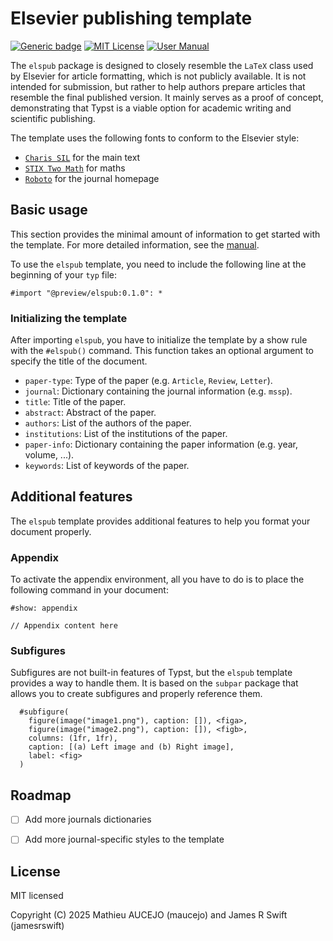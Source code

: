 # Elsevier publishing template

[![Generic badge](https://img.shields.io/badge/Version-0.2.0-cornflowerblue.svg)]()
[![MIT License](https://img.shields.io/badge/License-MIT-forestgreen)](https://github.com/maucejo/elsearticle/blob/main/LICENSE)
[![User Manual](https://img.shields.io/badge/doc-.pdf-mediumpurple)](https://github.com/maucejo/elspub/blob/main/docs/manual.pdf)

The `elspub` package is designed to closely resemble the `LaTeX` class used by Elsevier for article formatting, which is not publicly available. It is not intended for submission, but rather to help authors prepare articles that resemble the final published version. It mainly serves as a proof of concept, demonstrating that Typst is a viable option for academic writing and scientific publishing.

The template uses the following fonts to conform to the Elsevier style:
- [`Charis SIL`](https://fonts.google.com/specimen/Charis+SIL) for the main text
- [`STIX Two Math`](https://www.stixfonts.org/) for maths
- [`Roboto`](https://fonts.google.com/specimen/Roboto) for the journal homepage

## Basic usage

This section provides the minimal amount of information to get started with the template. For more detailed information, see the [manual](https://github.com/maucejo/elspub/blob/main/docs/manual.pdf).

To use the `elspub` template, you need to include the following line at the beginning of your `typ` file:

```typ
#import "@preview/elspub:0.1.0": *
```

### Initializing the template

After importing `elspub`, you have to initialize the template by a show rule with the `#elspub()` command. This function takes an optional argument to specify the title of the document.

* `paper-type`: Type of the paper (e.g. `Article`, `Review`, `Letter`).
* `journal`: Dictionary containing the journal information (e.g. `mssp`).
* `title`: Title of the paper.
* `abstract`: Abstract of the paper.
* `authors`: List of the authors of the paper.
* `institutions`: List of the institutions of the paper.
* `paper-info`: Dictionary containing the paper information (e.g. year, volume, ...).
* `keywords`: List of keywords of the paper.


## Additional features

The `elspub` template provides additional features to help you format your document properly.

### Appendix

To activate the appendix environment, all you have to do is to place the following command in your document:
```typ
#show: appendix

// Appendix content here
```

### Subfigures

Subfigures are not built-in features of Typst, but the `elspub` template provides a way to handle them. It is based on the `subpar` package that allows you to create subfigures and properly reference them.

```typ
  #subfigure(
    figure(image("image1.png"), caption: []), <figa>,
    figure(image("image2.png"), caption: []), <figb>,
    columns: (1fr, 1fr),
    caption: [(a) Left image and (b) Right image],
    label: <fig>
  )
```

## Roadmap

- [ ] Add more journals dictionaries
- [ ] Add more journal-specific styles to the template


## License
MIT licensed

Copyright (C) 2025 Mathieu AUCEJO (maucejo) and James R Swift (jamesrswift)